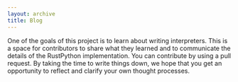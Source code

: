 ```yaml
---
layout: archive
title: Blog
---
```


One of the goals of this project is to learn about writing interpreters. This is a space for contributors to share what they learned and to communicate the details of the RustPython implementation. You can contribute by using a pull request. By taking the time to write things down, we hope that you get an opportunity to reflect and clarify your own thought processes.

